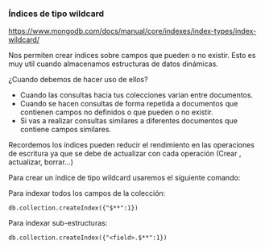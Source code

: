 ### Índices de tipo wildcard

https://www.mongodb.com/docs/manual/core/indexes/index-types/index-wildcard/

Nos permiten crear índices sobre campos que pueden o no existir. Esto es muy util cuando almacenamos estructuras de datos
dinámicas.

¿Cuando debemos de hacer uso de ellos?

- Cuando las consultas hacia tus colecciones varian entre documentos.
- Cuando se hacen consultas de forma repetida a documentos que contienen campos no definidos o que pueden o no existir.
- Si vas a realizar consultas similares a diferentes documentos que contiene campos similares.

Recordemos los índices pueden reducir el rendimiento en las operaciones de escritura ya que se debe de actualizar con cada 
operación (Crear , actualizar, borrar...)

Para crear un índice de tipo wildcard usaremos el siguiente comando:

Para indexar todos los campos de la colección:

``` db.collection.createIndex({"$**":1}) ```

Para indexar sub-estructuras:

``` db.collection.createIndex({"<field>.$**":1}) ```
